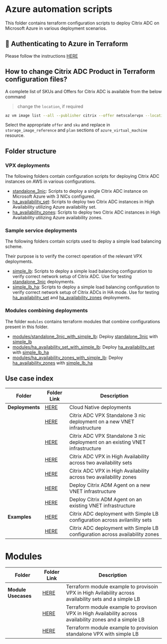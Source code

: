 # Azure automation scripts

This folder contains terraform configuration scripts to
deploy Citrix ADC on Microsoft Azure in various deployment scenarios.

## 🔐 Authenticating to Azure in Terraform

Please follow the instructions [HERE](https://registry.terraform.io/providers/hashicorp/azurerm/latest/docs/guides/azure_cli)

## How to change Citrix ADC Product in Terraform configuration files?

A complete list of SKUs and Offers for Citrix ADC is available from the below command
> change the `location`, if required

```bash
az vm image list --all --publisher citrix --offer netscalervpx --location eastus --output table
```
Select the appropriate `offer` and `sku` and replace in `storage_image_reference` and `plan` sections of `azure_virtual_machine` resource.



## Folder structure

### VPX deployments

The following folders contain configuration scripts for deploying Citrix ADC instances on AWS in
various configurations.

* [standalone_3nic](./standalone_3nic): Scripts to deploy a single Citrix ADC instance on Microsoft Azure with 3 NICs configured.
* [ha_availability_set](./ha_availability_set): Scripts to deploy two Citrix ADC instances in High Availability utilizing Azure availability set.
* [ha_availability_zones](./ha_availability_zones): Scripts to deploy two Citrix ADC instances in High Availability utilizing Azure availability zones.

### Sample service deployments

The following folders contain scripts used to deploy a simple load balancing scheme.

Their purpose is to verify the correct operation of the relevant VPX deployments.

* [simple_lb](./simple_lb): Scripts to deploy a simple load balancing configuration to verify correct network setup of Citrix ADC.
Use for testing [standalone_3nic](./standalone_3nic) deployments.
* [simple_lb_ha](./simple_lb_ha): Scripts to deploy a simple load balancing configuration to verify correct network setup of Citrix ADCs in HA mode.
Use for testing [ha_availability_set](./ha_availability_set) and [ha_availability_zones](./ha_availability_zones) deployments.


### Modules combining deployments

The folder `modules` contains terraform modules that combine configurations
present in this folder.

* [modules/standalone_3nic_with_simple_lb](./modules/standalone_3nic_with_simple_lb): Deploy [standalone_3nic](./standalone_3nic) with [simple_lb](./simple_lb)
* [modules/ha_availability_set_with_simple_lb](modules/ha_availability_set_with_simple_lb): Deploy [ha_availability_set](./ha_availability_set) with [simple_lb_ha](./simple_lb_ha)
* [modules/ha_availability_zones_with_simple_lb](modules/ha_availability_zones_with_simple_lb): Deploy [ha_availability_zones](./ha_availability_zones) with [simple_lb_ha](./simple_lb_ha)


## Use case index

|**Folder**|**Folder Link**|**Description**|
|--|--|--|
|**Deployments**|[HERE](./deployments/cloud_native/)|Cloud Native deployments|
||[HERE](./deployments/standalone_3nic/)|Citrix ADC VPX Standalone 3 nic deployment on a new VNET infrastructure|
||[HERE](./deployments/standalone_3nic_on_existing_vnet/)|Citrix ADC VPX Standalone 3 nic deployment on an existing VNET infrastructure|
||[HERE](./deployments/ha_availability_set/)|Citrix ADC VPX in High Availability across two availability sets|
||[HERE](./deployments/ha_availability_zones/)|Citrix ADC VPX in High Availability across two availability zones|
||[HERE](./deployments/deploy_adm_agent/)|Deploy Citrix ADM Agent on a new VNET infrastructure|
||[HERE](./deployments/deploy_adm_agent_on_existing_vnet)|Deploy Citrix ADM Agent on an existing VNET infrastructure|
|**Examples**|[HERE](./examples/simple_lb/)|Citrix ADC deployment with Simple LB configuration across avilanility sets|
||[HERE](./examples/simple_lb_ha/)|Citrix ADC deployment with Simple LB configuration across availability zones|

# Modules

|**Folder**|**Folder Link**|**Description**|
|--|--|--|
|**Module Usecases**|[HERE](./modules/ha_availability_set_with_simple_lb/)|Terraform module example to provisoin VPX in High Avilability across availability sets and a simple LB|
||[HERE](./modules/ha_availability_zones_with_simple_lb/)|Terraform module example to provison VPX in High Availability across availability zones and a simple LB|
||[HERE](./modules/standalone_3nic_with_simple_lb/)|Terraform module example to provision standalone VPX with simple LB|
